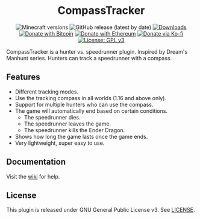 <h1 align="center">CompassTracker</h1>

<p align="center">
	<img src="https://img.shields.io/badge/Minecraft-1.11--1.19-orange" alt="Minecraft versions">
	<img src="https://img.shields.io/github/v/release/hyperdefined/CompassTracker" alt="GitHub release (latest by date)">
	<a href="https://github.com/hyperdefined/CompassTracker/releases"><img src="https://img.shields.io/github/downloads/hyperdefined/CompassTracker/total?logo=github" alt="Downloads"></a>
	<a href="https://en.cryptobadges.io/donate/1F29aNKQzci3ga5LDcHHawYzFPXvELTFoL"><img src="https://en.cryptobadges.io/badge/micro/1F29aNKQzci3ga5LDcHHawYzFPXvELTFoL" alt="Donate with Bitcoin"></a>
	<a href="https://en.cryptobadges.io/donate/0xF3b4e87E4c11f586949ca8740eD33A1e473F924c"><img src="https://en.cryptobadges.io/badge/micro/0xF3b4e87E4c11f586949ca8740eD33A1e473F924c" alt="Donate with Ethereum"></a>
	<a href="https://ko-fi.com/hyperdefined"><img src="https://img.shields.io/badge/Donate-Ko--fi-red" alt="Donate via Ko-fi"></a>
	<a href="https://www.gnu.org/licenses/gpl-3.0"><img src="https://img.shields.io/badge/License-GPLv3-blue.svg" alt="License: GPL v3"></a>
</p>

CompassTracker is a hunter vs. speedrunner plugin. Inspired by Dream's Manhunt series. Hunters can track a speedrunner with a compass.

## Features
* Different tracking modes.
* Use the tracking compass in all worlds (1.16 and above only).
* Support for multiple hunters who can use the compass.
* The game will automatically end based on certain conditions.
    * The speedrunner dies.
    * The speedrunner leaves the game.
    * The speedrunner kills the Ender Dragon.
* Shows how long the game lasts once the game ends.
* Very lightweight, super easy to use.

## Documentation
Visit the [wiki](https://docs.hyper.lol/compasstracker) for help.

## License
This plugin is released under GNU General Public License v3. See [LICENSE](https://github.com/hyperdefined/CompassTracker/blob/master/LICENSE).
